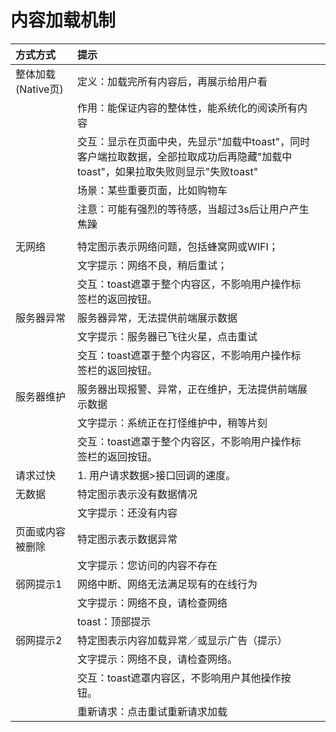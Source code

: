 # 内容加载机制

| 方式方式 | 提示 |  |
| :--- | :--- | :--- |
| 整体加载\(Native页\) | 定义：加载完所有内容后，再展示给用户看 |  |
|  | 作用：能保证内容的整体性，能系统化的阅读所有内容 |  |
|  | 交互：显示在页面中央，先显示"加载中toast"，同时客户端拉取数据，全部拉取成功后再隐藏"加载中toast"，如果拉取失败则显示"失败toast" |  |
|  | 场景：某些重要页面，比如购物车 |  |
|  | 注意：可能有强烈的等待感，当超过3s后让用户产生焦躁 |  |
|  |  |  |
| 无网络 | 特定图示表示网络问题，包括蜂窝网或WIFI； |  |
|  | 文字提示：网络不良，稍后重试； |  |
|  | 交互：toast遮罩于整个内容区，不影响用户操作标签栏的返回按钮。 |  |
| 服务器异常 | 服务器异常，无法提供前端展示数据 |  |
|  | 文字提示：服务器已飞往火星，点击重试 |  |
|  | 交互：toast遮罩于整个内容区，不影响用户操作标签栏的返回按钮。 |  |
| 服务器维护 | 服务器出现报警、异常，正在维护，无法提供前端展示数据 |  |
|  | 文字提示：系统正在打怪维护中，稍等片刻 |  |
|  | 交互：toast遮罩于整个内容区，不影响用户操作标签栏的返回按钮。 |  |
| 请求过快 | 1. 用户请求数据&gt;接口回调的速度。 |  |
| 无数据 | 特定图示表示没有数据情况 |  |
|  | 文字提示：还没有内容 |  |
| 页面或内容被删除 | 特定图示表示数据异常 |  |
|  | 文字提示：您访问的内容不存在 |  |
| 弱网提示1 | 网络中断、网络无法满足现有的在线行为 |  |
|  | 文字提示：网络不良，请检查网络 |  |
|  | toast：顶部提示 |  |
| 弱网提示2 | 特定图表示内容加载异常／或显示广告（提示） |  |
|  | 文字提示：网络不良，请检查网络。 |  |
|  | 交互：toast遮罩内容区，不影响用户其他操作按钮。 |  |
|  | 重新请求：点击重试重新请求加载 |  |




